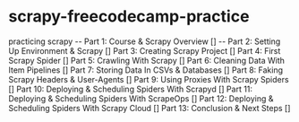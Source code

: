 # scrapy-freecodecamp-practice
practicing scrapy 
-- Part 1: Course & Scrapy Overview []
-- Part 2: Setting Up Environment & Scrapy []
Part 3: Creating Scrapy Project []
Part 4: First Scrapy Spider []
Part 5: Crawling With Scrapy []
Part 6: Cleaning Data With Item Pipelines []
Part 7: Storing Data In CSVs & Databases []
Part 8: Faking Scrapy Headers & User-Agents []
Part 9: Using Proxies With Scrapy Spiders []
Part 10: Deploying & Scheduling Spiders With Scrapyd []
Part 11: Deploying & Scheduling Spiders With ScrapeOps []
Part 12: Deploying & Scheduling Spiders With Scrapy Cloud []
Part 13: Conclusion & Next Steps []
